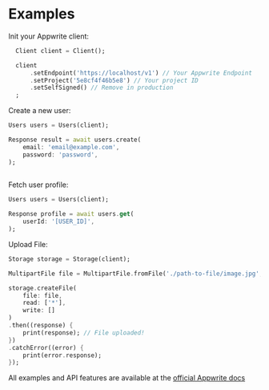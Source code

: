 # Examples

Init your Appwrite client:

```dart
  Client client = Client();

  client
      .setEndpoint('https://localhost/v1') // Your Appwrite Endpoint
      .setProject('5e8cf4f46b5e8') // Your project ID
      .setSelfSigned() // Remove in production
  ;

```

Create a new user:

```dart
Users users = Users(client);

Response result = await users.create(
    email: 'email@example.com',
    password: 'password',
);
 
```

Fetch user profile:

```dart
Users users = Users(client);

Response profile = await users.get(
    userId: '[USER_ID]',
);
```

Upload File:

```dart
Storage storage = Storage(client);

MultipartFile file = MultipartFile.fromFile('./path-to-file/image.jpg', filename: 'image.jpg');

storage.createFile(
    file: file,
    read: ['*'],
    write: []
)
.then((response) {
    print(response); // File uploaded!
})
.catchError((error) {
    print(error.response);
});
```

All examples and API features are available at the [official Appwrite docs](https://appwrite.io/docs)